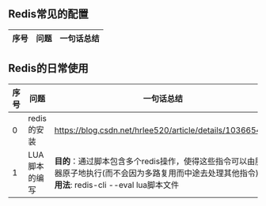 ## Redis常见的配置
序号 | 问题 | 一句话总结 
--- | --- | --- | 

## Redis的日常使用
| 序号 | 问题          | 一句话总结                                                   |      |
| ---- | ------------- | ------------------------------------------------------------ | ---- |
| 0    | redis的安装   | https://blog.csdn.net/hrlee520/article/details/103665450     |      |
| 1    | LUA脚本的编写 | **目的**：通过脚本包含多个redis操作，使得这些指令可以由服务器原子地执行(而不会因为多路复用而中途去处理其他指令) <br> **用法**: redis-cli --eval lua脚本文件 |      |

